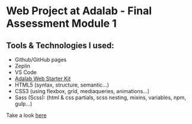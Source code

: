 

# Web Project at Adalab - Final Assessment Module 1

## Tools & Technologies I used:
- Github/GitHub pages
- Zeplin 
- VS Code 
- [Adalab Web Starter Kit](https://github.com/Adalab/Adalab-web-starter-kit)
- HTML5 (syntax, structure, semantic...)
- CSS3 (using flexbox, grid, mediaqueries, animations...)
- Sass (Scss): (html & css partials, scss nesting, mixins, variables, npm, gulp...)


Take a look [here](https://beta.adalab.es/modulo-1-evaluacion-final-alcocere/)


